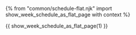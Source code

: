 {% from "common/schedule-flat.njk" import show_week_schedule_as_flat_page with context %}

{{ show_week_schedule_as_flat_page(1) }}